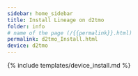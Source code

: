```yaml
---
sidebar: home_sidebar
title: Install Lineage on d2tmo
folder: info
# name of the page (/{{permalink}}.html)
permalink: d2tmo_Install.html
device: d2tmo
---
```

{% include templates/device_install.md %}
